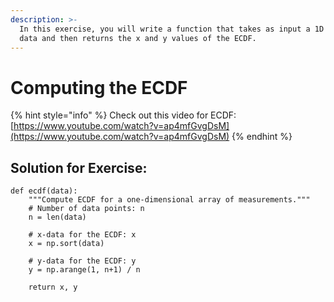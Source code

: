 ```yaml
---
description: >-
  In this exercise, you will write a function that takes as input a 1D array of
  data and then returns the x and y values of the ECDF.
---
```


# Computing the ECDF

{% hint style="info" %}
Check out this video for ECDF: [https://www.youtube.com/watch?v=ap4mfGvgDsM](https://www.youtube.com/watch?v=ap4mfGvgDsM)
{% endhint %}

## Solution for Exercise: 

```text
def ecdf(data):
    """Compute ECDF for a one-dimensional array of measurements."""
    # Number of data points: n
    n = len(data)

    # x-data for the ECDF: x
    x = np.sort(data)

    # y-data for the ECDF: y
    y = np.arange(1, n+1) / n

    return x, y

```

